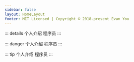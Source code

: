 ```yaml
---
sidebar: false
layout: HomeLayout
footer: MIT Licensed | Copyright © 2018-present Evan You
---
```



::: details 个人介绍
程序员
:::

::: danger 个人介绍
程序员
:::

::: tip  个人介绍
程序员
:::